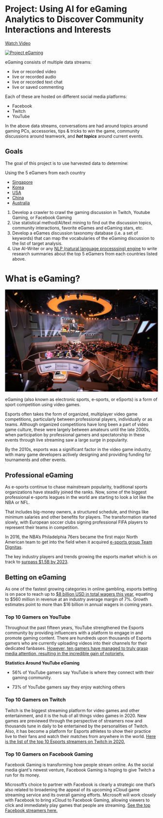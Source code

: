  # Project: Using AI for eGaming Analytics to Discover Community Interactions and Interests 

[Watch Video](https://www.youtube.com/watch?v=xxx)

[![Project eGaming](https://img.youtube.com/vi/xxx/0.jpg)](https://www.youtube.com/watch?v=xxx)

eGaming consists of multiple data streams:

- live or recorded video
- live or recorded audio
- live or recorded text chat
- live or saved commenting

Each of these are hosted on different social media platforms:

- Facebook
- Twitch
- YouTube

In the above data streams, conversations are had around topics around gaming PCs, accessories, tips & tricks to win the game, community discussions around teamwork, and ***hot topics*** around current events.  

## Goals

The goal of this project is to use harvested data to determine:

Using the 5 eGamers from each country 

- [Singapore](https://www.esportsearnings.com/countries/sg)
- [Korea](https://www.esportsearnings.com/countries/kr)
- [USA](https://www.esportsearnings.com/countries/us)
- [China](https://www.esportsearnings.com/countries/cn)
- [Australia](https://www.esportsearnings.com/countries/au) 

1. Develop a crawler to crawl the gaming discussion in Twitch, Youtube Gaming, or Facebook Gaming
2. Use statistical method/AI/text mining to find out the discussion topics, community interactions, favorite eGames and eGaming stars, etc.
3. Develop a eGames discussion taxonomy database (i.e. a set of keywords) that can map the vocabularies of the eGaming discussion to the list of target analysis.
4. Use AI-Writer or any [NLP (natural language processsing) engine](https://opensource.com/article/19/3/natural-language-processing-tools) to write research summaries about the top 5 eGamers from each countries listed above.

# What is eGaming?

![image](images/egaming.jpg)

eGaming (also known as electronic sports, e-sports, or eSports) is a form of sport competition using video games.

Esports often takes the form of organized, multiplayer video game competitions, particularly between professional players, individually or as teams. Although organized competitions have long been a part of video game culture, these were largely between amateurs until the late 2000s, when participation by professional gamers and spectatorship in these events through live streaming saw a large surge in popularity.

By the 2010s, esports was a significant factor in the video game industry, with many game developers actively designing and providing funding for tournaments and other events.

## Professional eGaming

As e-sports continue to chase mainstream popularity, traditional sports organizations have steadily joined the ranks. Now, some of the biggest professional e-sports leagues in the world are starting to look a lot like the NBA or NFL. 

That includes big-money owners, a structured schedule, and things like minimum salaries and other benefits for players. The transformation started slowly, with European soccer clubs signing professional FIFA players to represent their teams in competition. 

In 2016, the NBA’s Philadelphia 76ers became the first major North American team to get into the field when it acquired [e-sports group Team Dignitas](https://www.theverge.com/2016/9/26/13057934/nba-philadelphia-76ers-buy-esports-team-dignitas).

The key industry players and trends growing the esports market which is on track to [surpass $1.5B by 2023](https://www.businessinsider.com/esports-ecosystem-market-report).

## Betting on eGaming

As one of the fastest growing categories in online gambling, esports betting is on pace to reach up to [$8 billion USD in total wagers this year](https://venturebeat.com/2019/06/03/betting-is-esports-biggest-and-most-underappreciated-opportunity/), equating to $560 million in revenue at an industry average margin of 7%. Growth estimates point to more than $16 billion in annual wagers in coming years.

### Top 10 Gamers on YouTube

Throughout the past fifteen years, YouTube strengthened the Esports community by providing influencers with a platform to engage in and promote gaming content. There are hundreds upon thousands of Esports gamers who are currently uploading videos into their channels for their dedicated fanbases. [However, ten gamers have managed to truly grasp media attention, resulting in the incredible gain of notoriety.](https://www.lineups.com/esports/top-10-gamers-on-youtube/)

**Statistics Around YouTube eGaming**

- 56% of YouTube gamers say YouTube is where they connect with their gaming community.

- 73% of YouTube gamers say they enjoy watching others

### Top 10 Gamers on Twitch

Twitch is the biggest streaming platform for video games and other entertainment, and it is the hub of all things video games in 2020. New games are previewed through the perspective of streamers now and thousands tune in daily to be entertained by the personalities of Twitch. Also, it has become a platform for Esports athletes to show their practice live to their fans and watch their matches from anywhere in the world. [Here is the list of the top 10 Esports streamers on Twitch in 2020.](https://www.lineups.com/esports/top-10-esports-twitch-streamers/)

### Top 10 Gamers on Facebook Gaming

Facebook Gaming is transforming how people stream online. As the social media giant's newest venture, Facebook Gaming is hoping to give Twitch a run for its money.

Microsoft’s choice to partner with Facebook is clearly a strategic one that’s also related to broadening the appeal of its upcoming xCloud game streaming service and its overall gaming efforts. Microsoft will work closely with Facebook to bring xCloud to Facebook Gaming, allowing viewers to click and immediately play games that people are streaming.  [See the top Facebook streamers here.](
https://www.ranker.com/list/best-facebook-gaming-streamers/ranker-games)




